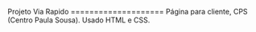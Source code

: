 Projeto Via Rapido ====================
Página para cliente, CPS (Centro Paula Sousa).
Usado HTML e CSS.
